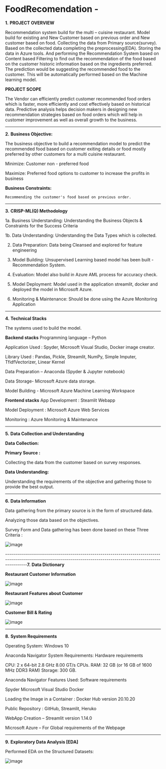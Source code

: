 # FoodRecomendation   -

**1.** **PROJECT OVERVIEW**

Recommendation system build for the multi – cuisine restaurant.
Model build for existing and New Customer based on previous order and New customer based on food. 
Collecting the data from Primary source(survey).  
Based on the collected data completing the preprocessing(EDA). 
Storing the data in Azure tools. And performing the Recommendation System based on Content based Filtering to find out the recommendation of the food based on the customer historic information based on the ingredients preferred.
The prediction would be suggesting  the recommended food to the customer. 
This will be automatically performed based on the Machine learning model.

**PROJECT SCOPE**

The Vendor can efficiently predict customer recommended food orders which is faster, more efficiently and cost effectively based on historical data. 
Predictive analysis helps decision makers in designing new recommendation strategies based on food orders which will help in customer improvement as well as overall growth to the business.

-----------------------------------------------------------------------------------------------------------------------------------------------------------------------
**2.** **Business Objective:** 

The business objective to build a recommendation model to predict the recommended food based on customer exiting details or  food mostly preferred by other customers for a multi cuisine restaurant.

  Minimize:  Customer non - preferred food
  
  Maximize:  Preferred food options to customer to increase the profits in business

**Business Constraints:** 

	Recommending the customer's food based on previous order.
-----------------------------------------------------------------------------------------------------------------------------------------------------------------------
**3.** **CRISP-ML(Q) Methodology**

1a. Business Understanding:  Understanding the Business Objects & Constraints for the Success Criteria

1b. Data Understanding:  Understanding the Data Types which is collected.

2. Data Preparation: Data being Cleansed and explored for feature engineering 

3. Model Building: Unsupervised Learning based model has been built - Recommendation System. 

4. Evaluation: Model also build in Azure AML process for accuracy check.

5. Model Deployment: Model used in the application streamlit, docker and deployed the model in Microsoft Azure.

6. Monitoring & Maintenance: Should be done using the Azure Monitoring Application
-----------------------------------------------------------------------------------------------------------------------------------------------------------------------
**4.** **Technical Stacks**

The systems used to build the model.

**Backend stacks**
Programming language – Python

Application Used : Spyder, Microsoft Visual Studio, Docker image creator.

Library Used :  Pandas, Pickle, Streamlit, NumPy, Simple Imputer, TfidfVectorizer, Linear Kernel

Data Preparation – Anaconda (Spyder & Jupyter notebook)

Data Storage- Microsoft Azure data storage.

Model Building - Microsoft Azure Machine Learning Workspace

**Frontend stacks**
App Development : Steamlit Webapp

Model Deployment : Microsoft Azure Web Services 

Monitoring : Azure Monitoring & Maintenance

---------------------------------------------------------------------------------------------------------------------------------------------------------------------
**5.** **Data Collection and Understanding**

**Data Collection:**

**Primary Source :**

Collecting the data from the customer based on survey responses.

**Data Understanding:**

Understanding the requirements of the objective and gathering those to provide the best output.

-----------------------------------------------------------------------------------------------------------------------------------------------------------------------
**6.** **Data Information**

Data gathering from the primary source is in the form of structured data. 

Analyzing those data based on the objectives.

Survey Form and Data gathering has been done based on these Three Criteria :

![image](https://user-images.githubusercontent.com/114608753/201947203-8dbadef5-2318-425b-9678-a0dedf87c2eb.png)

-----------------------------------------------------------------------------------------------------------------------------------------------------------------------**7.** **Data Dictionary**

**Restaurant Customer Information**

![image](https://user-images.githubusercontent.com/114608753/201948287-4b88d798-8f32-4da9-9669-ea492ad4cf9f.png)

**Restaurant Features about Customer**

![image](https://user-images.githubusercontent.com/114608753/201948511-104fadc4-39ab-4f03-8567-b50a8c52abf6.png)

**Customer Bill & Rating**

![image](https://user-images.githubusercontent.com/114608753/201948720-7b22ab70-046f-41d0-8487-f293d1e6a704.png)

-----------------------------------------------------------------------------------------------------------------------------------------------------------------------
**8.** **System Requirements**

Operating System: Windows 10

Anaconda Navigator System Requirements: Hardware requirements

CPU: 2 x 64-bit 2.8 GHz 8.00 GT/s CPUs.
RAM: 32 GB (or 16 GB of 1600 MHz DDR3 RAM)
Storage: 300 GB.

Anaconda Navigator Features Used:  Software requirements

Spyder
Microsoft Visual Studio
Docker

Loading the Image in a Container : Docker Hub version 20.10.20

Public Repository : GitHub, Streamlit, Heruko

WebApp Creation – Streamlit version 1.14.0 

Microsoft Azure – For Global requirements of the Webpage

-----------------------------------------------------------------------------------------------------------------------------------------------------------------------
**9.** **Exploratory Data Analysis [EDA]**

Performed EDA on the Structured  Datasets:

![image](https://user-images.githubusercontent.com/114608753/201950139-13fb9b7b-df27-482a-ad6f-c4a95fc4a67e.png)



